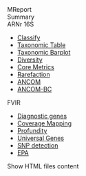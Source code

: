 <!DOCTYPE html>
<html lang="en">
<head>
    <meta charset="UTF-8">
    <meta name="viewport" content="width=device-width, initial-scale=1.0">
    <title>MRreport</title>
    <link rel="stylesheet" href="styles.css">
    <script src="scripts.js" defer></script>
</head>
<body>
    <div class="container">
        <div class="sidebar">
            <div class="title">MReport</div>
            <div class="section">
                <div class="heading">Summary</div>
                <div class="sub-section">ARNr 16S</div>
                <ul>
                    <li><a href="Import/index.html" class="load-content">Classify</a></li>
                    <li><a href="taxonomic_table.html" class="load-content">Taxonomic Table</a></li>
                    <li><a href="taxonomic_barplot.html" class="load-content">Taxonomic Barplot</a></li>
                    <li><a href="diversity.html" class="load-content">Diversity</a></li>
                    <li><a href="core_metrics.html" class="load-content">Core Metrics</a></li>
                    <li><a href="rarefaction.html" class="load-content">Rarefaction</a></li>
                    <li><a href="ancom.html" class="load-content">ANCOM</a></li>
                    <li><a href="ancom_bc.html" class="load-content">ANCOM-BC</a></li>
                </ul>
            </div>
            <div class="section">
                <div class="heading">FVIR</div>
                <ul>
                    <li><a href="diagnostic_genes.html" class="load-content">Diagnostic genes</a></li>
                    <li><a href="coverage_mapping.html" class="load-content">Coverage Mapping</a></li>
                    <li><a href="profundity.html" class="load-content">Profundity</a></li>
                    <li><a href="universal_genes.html" class="load-content">Universal Genes</a></li>
                    <li><a href="snp_detection.html" class="load-content">SNP detection</a></li>
                    <li><a href="epa.html" class="load-content">EPA</a></li>
                </ul>
            </div>
        </div>
        <div class="main-content">
            Show HTML files content
        </div>
    </div>
</body>
</html>

